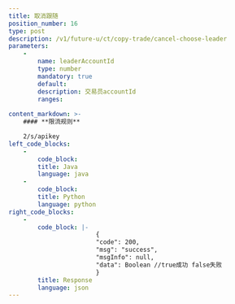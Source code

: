 ```yaml
---
title: 取消跟随
position_number: 16
type: post
description: /v1/future-u/ct/copy-trade/cancel-choose-leader
parameters:
    -
        name: leaderAccountId
        type: number
        mandatory: true
        default:
        description: 交易员accountId
        ranges:
    
content_markdown: >-
    #### **限流规则**

    2/s/apikey
left_code_blocks:
    -
        code_block:
        title: Java
        language: java
    -
        code_block:
        title: Python
        language: python
right_code_blocks:
    -
        code_block: |-
                        {
                        "code": 200,
                        "msg": "success",
                        "msgInfo": null,
                        "data": Boolean //true成功 false失败
                        }
        title: Response
        language: json
---
```


